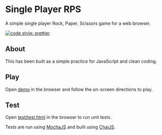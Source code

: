 # Single Player RPS

A simple single player Rock, Paper, Scissors game for a web browser.

[![code style: prettier](https://img.shields.io/badge/code_style-prettier-ff69b4.svg?style=flat-square)](https://github.com/prettier/prettier)

## About

This has been built as a simple practice for JavaScript and clean coding.

## Play

Open [demo](https://median-man.github.io/single-player-rps/) in the browser and follow the on-screen directions
to play.

## Test

Open [test/test.html](test/test.html) in the browser to run unit tests.

Tests are run using [MochaJS](https://mochajs.org/) and built using
[ChaiJS](https://www.chaijs.com/).
